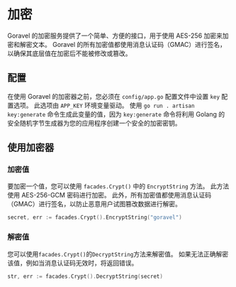 # 加密

Goravel 的加密服务提供了一个简单、方便的接口，用于使用 AES-256
加密来加密和解密文本。 Goravel 的所有加密值都使用消息认证码（GMAC）进行签名，以确保其底层值在加密后不能被修改或篡改。

## 配置

在使用 Goravel 的加密器之前，您必须在 `config/app.go` 配置文件中设置 `key` 配置选项。 此选项由 `APP_KEY` 环境变量驱动。 使用 `go run . artisan key:generate` 命令生成此变量的值，因为 `key:generate` 命令将利用 Golang 的安全随机字节生成器为您的应用程序创建一个安全的加密密钥。

## 使用加密器

### 加密值

要加密一个值，您可以使用 `facades.Crypt()` 中的 `EncryptString` 方法。 此方法使用 AES-256-GCM 密码进行加密。 此外，所有加密值都使用消息认证码（GMAC）进行签名，以防止恶意用户试图篡改数据进行解密。

```go
secret, err := facades.Crypt().EncryptString("goravel")
```

### 解密值

您可以使用`facades.Crypt()`的`DecryptString`方法来解密值。 如果无法正确解密该值，例如当消息认证码无效时，将返回错误。

```go
str, err := facades.Crypt().DecryptString(secret)
```
